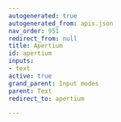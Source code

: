 ```yaml
---
autogenerated: true
autogenerated_from: apis.json
nav_order: 951
redirect_from: null
title: Apertium
id: apertium
inputs:
- text
active: true
grand_parent: Input modes
parent: Text
redirect_to: apertium

---
```


